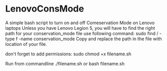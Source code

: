 # LenovoConsMode
A simple bash script to turn on and off Comeservation Mode on Lenovo laptops
Unless you have Lenovo Legion 5, you will have to find the right path for your conservation_mode file
use following command:
sudo find / -type f -name conservation_mode
Copy and replace the path in the file with location of your file.

don't forget to add permissions:
sudo chmod +x filename.sh

Run from commandline ./filename.sh or bash filename.sh
